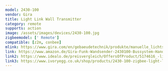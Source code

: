 ```yaml
---
model: 2430-100
vendor: Gira
title: Light Link Wall Transmitter
category: remote
supports: action
image: /assets/images/devices/2430-100.jpg
zigbeemodel: [' Remote']
compatible: [z2m, conbee]
mlink: https://www.gira.com/en/gebaeudetechnik/produkte/manuelle_lichtsteuerung/zigbee-lightlink/features.html
link: https://www.amazon.de/Gira-Funk-Wandsender-2430100-Bussystem-Hand-4010337025078/dp/B072MHWBTD
link2: https://www.idealo.de/preisvergleich/OffersOfProduct/5174616_-light-link-3-fach-reinweiss-2430100-gira.html
link3: https://www.ivoryegg.co.uk/shop/products/2430-100-zigbee-light-link-wireless-wall-transmitter
---
```

